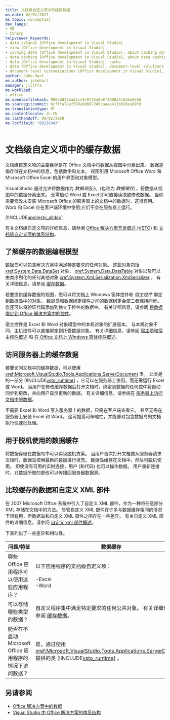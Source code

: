 ```yaml
---
title: 文档级自定义项中的缓存数据
ms.date: 02/02/2017
ms.topic: conceptual
dev_langs:
- VB
- CSharp
helpviewer_keywords:
- data islands [Office development in Visual Studio]
- view [Office development in Visual Studio]
- caching data [Office development in Visual Studio], about caching data
- data caching [Office development in Visual Studio], about data caching
- data [Office development in Visual Studio], cache
- data [Office development in Visual Studio], document-level solutions
- document-level customizations [Office development in Visual Studio], data model
author: John-Hart
ms.author: johnhart
manager: jillfra
ms.workload:
- office
ms.openlocfilehash: 9985dd25ba62cc9c0735a8a8f4008a4c0abe0558
ms.sourcegitcommit: 6cfffa72af599a9d667249caaaa411bb28ea69fd
ms.translationtype: MT
ms.contentlocale: zh-CN
ms.lasthandoff: 09/02/2020
ms.locfileid: "88238343"
---
```

# <a name="cached-data-in-document-level-customizations"></a>文档级自定义项中的缓存数据
  文档级自定义项的主要目标是在 Office 文档中将数据从视图中分离出来。 数据是指存储在文档中的信息，包括数字和文本。 视图引用 Microsoft Office Word 和 Microsoft Office Excel 的用户界面和对象模型。

 Visual Studio 通过允许将数据作为 *数据岛*嵌入（也称为 *数据缓存*），将数据从视图中的数据分离出来。 无需启动 Word 或 Excel 即可直接读取或修改数据。 当你需要修改未安装 Microsoft Office 的服务器上的文档中的数据时，这很有用。 Word 和 Excel 应在客户端环境中使用;它们不会在服务器上运行。

 [!INCLUDE[appliesto_alldoc](../vsto/includes/appliesto-alldoc-md.md)]

 有关文档级自定义项的详细信息，请参阅 [Office 解决方案开发概述 &#40;VSTO&#41;](../vsto/office-solutions-development-overview-vsto.md) 和 [文档级自定义项的体系结构](../vsto/architecture-of-document-level-customizations.md)。

## <a name="understand-the-cached-data-programming-model"></a>了解缓存的数据编程模型
 数据岛可以包含解决方案中满足特定要求的任何对象。 这些对象包括 <xref:System.Data.DataSet> 对象、 <xref:System.Data.DataTable> 对象以及可以由类序列化的任何其他对象 <xref:System.Xml.Serialization.XmlSerializer> 。 有关详细信息，请参阅 [缓存数据](../vsto/caching-data.md)。

 若要提供缓存数据的视图，您可以将文档上 Windows 窗体控件和 *宿主控件* 绑定到数据岛中的对象。 数据岛和数据绑定控件之间的数据绑定会使二者保持同步。 您还可以将验证代码添加到独立于控件的数据中。 有关详细信息，请参阅 [将数据绑定到 Office 解决方案中的控件](../vsto/binding-data-to-controls-in-office-solutions.md)。

 宿主控件是 Excel 和 Word 对象模型中的本机对象的扩展版本。 与本机对象不同，主机控件可以直接绑定到托管数据对象。 有关详细信息，请参阅 [宿主项和宿主控件概述](../vsto/host-items-and-host-controls-overview.md) 和 [在 Office 文档上 Windows 窗体控件概述](../vsto/windows-forms-controls-on-office-documents-overview.md)。

## <a name="access-cached-data-on-the-server"></a>访问服务器上的缓存数据
 若要访问文档中的缓存数据，可以使用 <xref:Microsoft.VisualStudio.Tools.Applications.ServerDocument> 类。 此类是的一部分 [!INCLUDE[vsto_runtime](../vsto/includes/vsto-runtime-md.md)] ，它可以在服务器上使用，而无需运行 Excel 或 Word。 当用户在修改缓存数据后打开文档时，绑定到数据的任何控件将自动同步到更改，并向用户显示更新的数据。 有关详细信息，请参阅在 [服务器上访问文档中的数据](../vsto/accessing-data-in-documents-on-the-server.md)。

 不需要 Excel 和 Word 写入服务器上的数据，只需在客户端查看它。 甚至无需在服务器上安装 Excel 和 Word。 这可提高可伸缩性，并能够对包含数据岛的文档执行快速批处理。

## <a name="data-caching-for-offline-use"></a>用于脱机使用的数据缓存
 将数据存储在数据岛中可以实现脱机方案。 当用户首次打开文档或从服务器请求文档时，数据岛使用最新的数据进行填充。 数据岛缓存在文档中，然后可脱机使用。 即使没有可用的实时连接，用户 (和代码) 也可以操作数据。 用户重新连接时，对数据所做的更改可以传播回服务器数据源。

## <a name="cached-data-and-custom-xml-parts-compared"></a>比较缓存的数据和自定义 XML 部件
 在 2007 Microsoft Office 系统中引入了自定义 XML 部件，作为一种将任意部分 XML 存储在文档中的方法。 尽管自定义 XML 部件在许多与数据缓存相同的情况下很有用，但数据岛和自定义 XML 部件之间存在一些差异。 有关自定义 XML 部件的详细信息，请参阅 [自定义 xml 部件概述](../vsto/custom-xml-parts-overview.md)。

 下表列出了一些差异和相似性。

|问题/特征|数据缓存|自定义 XML 部件|
|-|----------------|----------------------|
|哪些 Office 应用程序可以使用这些应用程序？|以下应用程序的文档级自定义项：<br /><br /> -Excel<br />-Word|适用于以下应用程序的文档级和应用程序级解决方案：<br /><br /> -Excel<br />-PowerPoint<br />-Word|
|可以存储哪些类型的数据？|自定义程序集中满足特定要求的任何公共对象。 有关详细信息，请参阅 [缓存数据](../vsto/caching-data.md)。|任何 XML 数据。|
|能否在不启动 Microsoft Office 应用程序的情况下访问数据？|是，通过使用 <xref:Microsoft.VisualStudio.Tools.Applications.ServerDocument> 提供的类 [!INCLUDE[vsto_runtime](../vsto/includes/vsto-runtime-md.md)] 。|是，通过使用命名空间中的类 <xref:System.IO.Packaging> ，或使用 OPEN XML 格式 SDK。|

## <a name="see-also"></a>另请参阅
- [Office 解决方案中的数据](../vsto/data-in-office-solutions.md)
- [Visual Studio 中 Office 解决方案的体系结构](../vsto/architecture-of-office-solutions-in-visual-studio.md)
